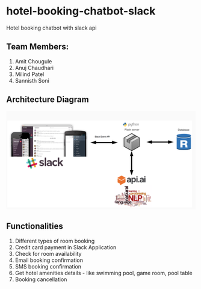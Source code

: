 # hotel-booking-chatbot-slack
Hotel booking chatbot with slack api

## Team Members:

1. Amit Chougule
2. Anuj Chaudhari
3. Milind Patel
4. Sannisth Soni

## Architecture Diagram

![Alt text](/Architecture_Diagram.png?raw=true "Architecture Diagram")

## Functionalities

1. Different types of room booking
2. Credit card payment in Slack Application
3. Check for room availability
4. Email booking confirmation
5. SMS booking confirmation
6. Get hotel amenities details - like swimming pool, game room, pool table
7. Booking cancellation


